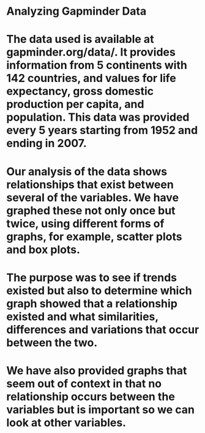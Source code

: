 # Analyzing Gapminder Data
# The data used is available at gapminder.org/data/. It provides information from 5 continents with 142 countries, and values for life expectancy, gross domestic production per capita, and population. This data was provided every 5 years starting from 1952 and ending in 2007.
# Our analysis of the data shows relationships that exist between several of the variables. We have graphed these not only once but twice, using different forms of graphs, for example, scatter plots and box plots. 
# The purpose was to see if trends existed but also to determine which graph showed that a relationship existed and what similarities, differences and variations that occur between the two.
# We have also provided graphs that seem out of context in that no relationship occurs between the variables but is important so we can look at other variables.
